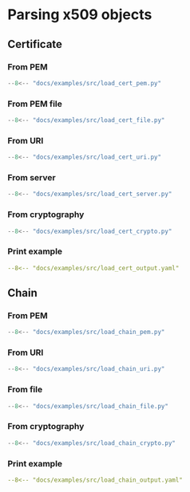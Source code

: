 # Parsing x509 objects

## Certificate

### From PEM

```python
--8<-- "docs/examples/src/load_cert_pem.py"
```

### From PEM file
```python
--8<-- "docs/examples/src/load_cert_file.py"
```

### From URI
```python
--8<-- "docs/examples/src/load_cert_uri.py"
```

### From server
```python
--8<-- "docs/examples/src/load_cert_server.py"
```


### From cryptography
```python
--8<-- "docs/examples/src/load_cert_crypto.py"
```

### Print example
```yaml
--8<-- "docs/examples/src/load_cert_output.yaml"
```

## Chain

### From PEM

```python
--8<-- "docs/examples/src/load_chain_pem.py"
```

### From URI
```python
--8<-- "docs/examples/src/load_chain_uri.py"
```

### From file
```python
--8<-- "docs/examples/src/load_chain_file.py"
```

### From cryptography
```python
--8<-- "docs/examples/src/load_chain_crypto.py"
```

### Print example
```yaml
--8<-- "docs/examples/src/load_chain_output.yaml"
```